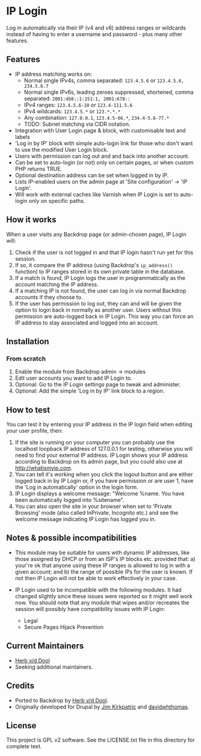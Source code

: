 # IP Login

Log in automatically via their IP (v4 and v6) address ranges or wildcards instead of
having to enter a username and password - plus many other features.

## Features

* IP address matching works on:
  * Normal single IPv4s, comma separated: `123.4.5.6` or `123.4.5.6, 234.5.6.7`
  * Normal single IPv6s, leading zeroes suppressed, shortened, comma separated: `2001:db8::1:151:1, 2001:678::`
  * IPv4 ranges: `123.4.5.6-10` or `123.4-111.5.6`
  * IPv4 wildcards: `123.4.5.*` or `123.*.*.*`
  * Any combination: `127.0.0.1`, `123.4.5-66.*`, `234.4-5.6-77.*`
  * TODO: Subnet matching via CIDR notation.
* Integration with User Login page & block, with customisable text and labels
* 'Log in by IP' block with simple auto-login link for those who don't want
  to use the modified User Login block.
* Users with permission can log out and and back into another account.
* Can be set to auto-login (or not) only on certain pages, or when custom PHP
  returns TRUE.
* Optional destination address can be set when logged in by IP.
* Lists IP-enabled users on the admin page at 'Site configuration' -> 'IP
  Login'.
* Will work with external caches like Varnish when IP Login is set to
    auto-login only on specific paths.

## How it works

When a user visits any Backdrop page (or admin-chosen page), IP Login will:

  1. Check if the user is not logged in and that IP login hasn't run yet for
    this session.
  2. If so, it compare the IP address (using Backdrop's `ip_address()` function) to
    IP ranges stored in its own private table in the database.
  3. If a match is found, IP Login logs the user in programmatically as the
    account matching the IP address.
  4. If a matching IP is not found, the user can log in via normal Backdrop
    accounts if they choose to.
  5. If the user has permission to log out, they can and will be given the
    option to login back in normally as another user. Users without this
    permission are auto-logged back in IP Login. This way you can force an IP
    address to stay associated and logged into an account.

## Installation

### From scratch

  1. Enable the module from Backdrop admin -> modules
  2. Edit user accounts you want to add IP Login to.
  3. Optional: Go to the IP Login settings page to tweak and administer.
  4. Optional: Add the simple 'Log in by IP' link block to a region.

## How to test

You can test it by entering your IP address in the IP login field when
editing your user profile, then:

  1. If the site is running on your computer you can probably use the localhost
    loopback IP address of 127.0.0.1 for testing, otherwise you will need to
    find your external IP address. IP Login shows your IP address according to
    Backdrop on its admin page, but you could also use at <http://whatismyip.com>.
  2. You can tell it's working when you click the logout button and are either
    logged back in by IP Login or, if you have permission or are user 1, have
    the 'Log in automatically' option in the login form.
  3. IP Login displays a welcome message: "Welcome %name. You have been
    automatically logged into %sitename".
  4. You can also open the site in your browser when set to 'Private Browsing'
    mode (also called InPrivate, Incognito etc.) and see the welcome message
    indicating IP Login has logged you in.

## Notes & possible incompatibilities

* This module may be suitable for users with dynamic IP addresses, like those
  assigned by DHCP or from an ISP's IP blocks etc. provided that:
    a) your're ok that anyone using these IP ranges is allowed to log in with a
    given account; and
    b) the range of possible IPs for the user is known.
  If not then IP Login will not be able to work effectively in your case.

* IP Login used to be incompatible with the following modules. It had changed
  slightly since these issues were reported so it might well work now. You
  should note that any module that wipes and/or recreates the session will
  possibly have compatibility issues with IP Login:
  * Legal
  * Secure Pages Hijack Prevention

## Current Maintainers

* [Herb v/d Dool](https://github.com/herbdool)
* Seeking additional maintainers.

## Credits

* Ported to Backdrop by [Herb v/d Dool](https://github.com/herbdool/).
* Originally developed for Drupal by [Jim Kirkpatric](https://www.drupal.org/u/jim-kirkpatrick)
  and [davidwhthomas](https://www.drupal.org/u/davidwhthomas).

## License

This project is GPL v2 software. See the LICENSE.txt file in this directory for
complete text.
